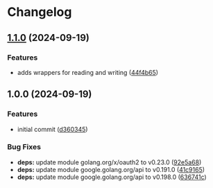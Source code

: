 # Changelog

## [1.1.0](https://github.com/patrickjmcd/gsheets/compare/v1.0.0...v1.1.0) (2024-09-19)


### Features

* adds wrappers for reading and writing ([44f4b65](https://github.com/patrickjmcd/gsheets/commit/44f4b657ec8a55412d2f978a15d9d6d648f3796d))

## 1.0.0 (2024-09-19)


### Features

* initial commit ([d360345](https://github.com/patrickjmcd/gsheets/commit/d360345d128c1083c8b3b8cda61b68a559bb0a43))


### Bug Fixes

* **deps:** update module golang.org/x/oauth2 to v0.23.0 ([92e5a68](https://github.com/patrickjmcd/gsheets/commit/92e5a6826cb3abf7de4f0237b91922d322579920))
* **deps:** update module google.golang.org/api to v0.191.0 ([41c9165](https://github.com/patrickjmcd/gsheets/commit/41c916529c660ed7da753d60c50c446721cc34ae))
* **deps:** update module google.golang.org/api to v0.198.0 ([636741c](https://github.com/patrickjmcd/gsheets/commit/636741ca84858fa1cb09e9c66bdf01c7c1adea03))
